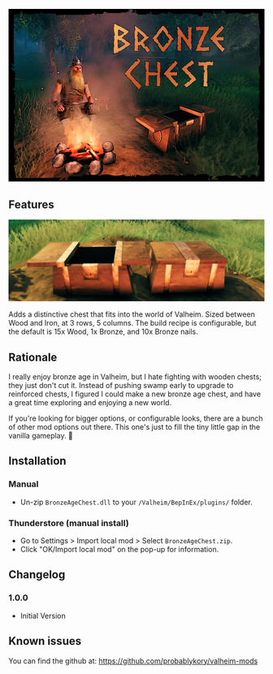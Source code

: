 ![Splash](https://raw.githubusercontent.com/probablykory/valheim-mods/main/BronzeAgeChest/splash.jpg)  

## Features

![Showcase](https://raw.githubusercontent.com/probablykory/valheim-mods/main/BronzeAgeChest/showcase.jpg)  

Adds a distinctive chest that fits into the world of Valheim.  Sized between Wood and Iron, at 3 rows, 5 columns.  The build recipe is configurable, but the default is 15x Wood, 1x Bronze, and 10x Bronze nails.

## Rationale 

I really enjoy bronze age in Valheim, but I hate fighting with wooden chests; they just don't cut it.  Instead of pushing swamp early to upgrade to reinforced chests, I figured I could make a new bronze age chest, and have a great time exploring and enjoying a new world.  

If you're looking for bigger options, or configurable looks, there are a bunch of other mod options out there.  This one's just to fill the tiny little gap in the vanilla gameplay. 🙂

## Installation

### Manual

  * Un-zip `BronzeAgeChest.dll` to your `/Valheim/BepInEx/plugins/` folder.

### Thunderstore (manual install)

  * Go to Settings > Import local mod > Select `BronzeAgeChest.zip`.
  * Click "OK/Import local mod" on the pop-up for information.

## Changelog

### 1.0.0
 * Initial Version

## Known issues
You can find the github at: https://github.com/probablykory/valheim-mods
